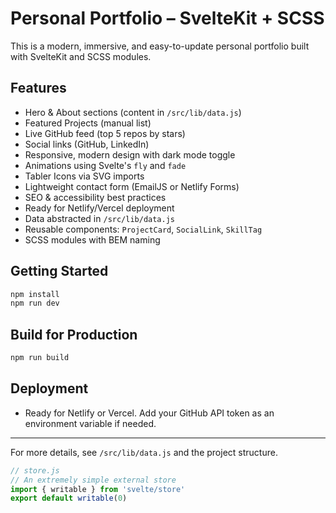 # Personal Portfolio – SvelteKit + SCSS

This is a modern, immersive, and easy-to-update personal portfolio built with SvelteKit and SCSS modules.

## Features
- Hero & About sections (content in `/src/lib/data.js`)
- Featured Projects (manual list)
- Live GitHub feed (top 5 repos by stars)
- Social links (GitHub, LinkedIn)
- Responsive, modern design with dark mode toggle
- Animations using Svelte's `fly` and `fade`
- Tabler Icons via SVG imports
- Lightweight contact form (EmailJS or Netlify Forms)
- SEO & accessibility best practices
- Ready for Netlify/Vercel deployment
- Data abstracted in `/src/lib/data.js`
- Reusable components: `ProjectCard`, `SocialLink`, `SkillTag`
- SCSS modules with BEM naming

## Getting Started

```bash 
npm install
npm run dev
```

## Build for Production

```bash
npm run build
```

## Deployment
- Ready for Netlify or Vercel. Add your GitHub API token as an environment variable if needed.

---

For more details, see `/src/lib/data.js` and the project structure.

```js
// store.js
// An extremely simple external store
import { writable } from 'svelte/store'
export default writable(0)
```
